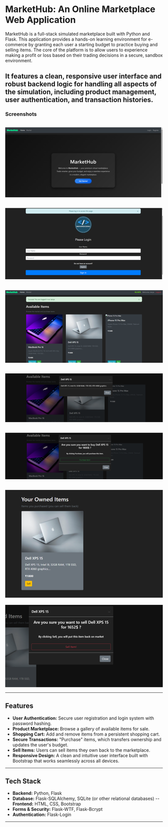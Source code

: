 # MarketHub: An Online Marketplace Web Application

MarketHub is a full-stack simulated marketplace built with Python and Flask. This application provides a hands-on learning environment for e-commerce by granting each user a starting budget to practice buying and selling items. The core of the platform is to allow users to experience making a profit or loss based on their trading decisions in a secure, sandbox environment.

It features a clean, responsive user interface and robust backend logic for handling all aspects of the simulation, including product management, user authentication, and transaction histories.
---

### Screenshots

![MarketHub Homepage](./public/A.png)
---
![Login page](./public/B.png)
---
![Market page](./public/C.png)
---
![Item Info](./public/D.png)
---
![Purchase](./public/E.png)
---
![Owned Items ](./public/F.png)
---
![Sell](./public/G.png)


---

## Features

-   **User Authentication:** Secure user registration and login system with password hashing.
-   **Product Marketplace:** Browse a gallery of available items for sale.
-   **Shopping Cart:** Add and remove items from a persistent shopping cart.
-   **Secure Transactions:** "Purchase" items, which transfers ownership and updates the user's budget.
-   **Sell Items:** Users can sell items they own back to the marketplace.
-   **Responsive Design:** A clean and intuitive user interface built with Bootstrap that works seamlessly across all devices.

---

## Tech Stack

-   **Backend:** Python, Flask
-   **Database:** Flask-SQLAlchemy, SQLite (or other relational databases)
--   **Frontend:** HTML, CSS, Bootstrap
-   **Forms & Security:** Flask-WTF, Flask-Bcrypt
-   **Authentication:** Flask-Login

---

